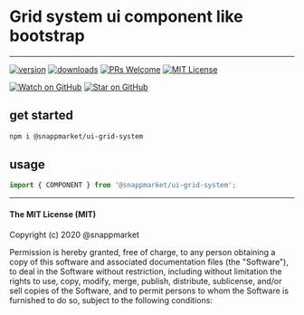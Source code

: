 # Grid system ui component like bootstrap
----

[![version](https://img.shields.io/npm/v/@snappmarket/use-did-update-effect.svg?style=flat-square)](https://www.npmjs.com/package/@snappmarket/use-did-update-effect)
[![downloads](https://img.shields.io/npm/dm/@snappmarket/use-did-update-effect.svg?style=flat-square)](http://www.npmtrends.com/@snappmarket/use-did-update-effect)
[![PRs Welcome](https://img.shields.io/badge/PRs-welcome-brightgreen.svg?style=flat-square)](http://makeapullrequest.com)
[![MIT License](https://img.shields.io/npm/l/@snappmarket/use-did-update-effect.svg?style=flat-square)](https://github.com/snappmarket/react-hooks/tree/master/packages/useDidUpdateEffect/blob/master/LICENSE.md)

[![Watch on GitHub](https://img.shields.io/github/watchers/snappmarket/react-hooks.svg?style=social)](https://github.com/snappmarket/react-hooks/watchers)
[![Star on GitHub](https://img.shields.io/github/stars/snappmarket/react-hooks.svg?style=social)](https://github.com/snappmarket/react-hooks/stargazers)

## get started
```bash 
npm i @snappmarket/ui-grid-system
```


## usage
```javascript
import { COMPONENT } from '@snappmarket/ui-grid-system';
```


---
#### The MIT License (MIT)

Copyright (c) 2020 @snappmarket

Permission is hereby granted, free of charge, to any person obtaining a copy
of this software and associated documentation files (the "Software"), to deal
in the Software without restriction, including without limitation the rights
to use, copy, modify, merge, publish, distribute, sublicense, and/or sell
copies of the Software, and to permit persons to whom the Software is
furnished to do so, subject to the following conditions:
